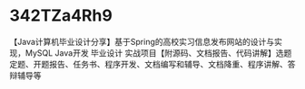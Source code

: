 # 342TZa4Rh9
【Java计算机毕业设计分享】基于Spring的高校实习信息发布网站的设计与实现，MySQL Java开发 毕业设计 实战项目【附源码、文档报告、代码讲解】选题定题、开题报告、任务书、程序开发、文档编写和辅导、文档降重、程序讲解、答辩辅导等
